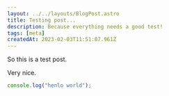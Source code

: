 ```yaml
---
layout: ../../layouts/BlogPost.astro
title: Testing post...
description: Because everything needs a good test!
tags: [meta]
createdAt: 2023-02-03T11:51:07.961Z
---
```


So this is a test post.

Very nice.

```javascript
console.log("henlo world");
```
